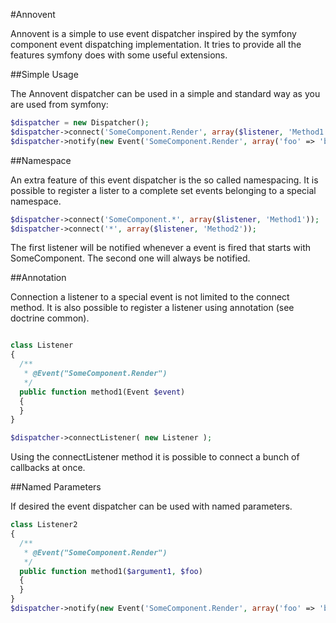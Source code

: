 #Annovent

Annovent is a simple to use event dispatcher inspired by the symfony component event dispatching implementation. It tries to provide all the features symfony does with some useful extensions.

##Simple Usage

The Annovent dispatcher can be used in a simple and standard way as you are used from symfony:

```php
$dispatcher = new Dispatcher();
$dispatcher->connect('SomeComponent.Render', array($listener, 'Method1'));
$dispatcher->notify(new Event('SomeComponent.Render', array('foo' => 'bar'));
```

##Namespace

An extra feature of this event dispatcher is the so called namespacing. It is possible to register a lister to a complete set events belonging to a special namespace.

```php
$dispatcher->connect('SomeComponent.*', array($listener, 'Method1'));
$dispatcher->connect('*', array($listener, 'Method2'));
```

The first listener will be notified whenever a event is fired that starts with SomeComponent. The second one will always be notified.

##Annotation

Connection a listener to a special event is not limited to the connect method. It is also possible to register a listener using annotation (see doctrine common). 

```php

class Listener
{
  /**
   * @Event("SomeComponent.Render")
   */
  public function method1(Event $event)
  {
  }
}

$dispatcher->connectListener( new Listener );
```

Using the connectListener method it is possible to connect a bunch of callbacks at once. 

##Named Parameters

If desired the event dispatcher can be used with named parameters.

```php
class Listener2
{
  /**
   * @Event("SomeComponent.Render")
   */
  public function method1($argument1, $foo)
  {
  }
}
$dispatcher->notify(new Event('SomeComponent.Render', array('foo' => 'bar', 'argument1' => 'arg1' ));
```

